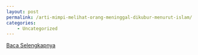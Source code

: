 ```yaml
---
layout: post
permalink: /arti-mimpi-melihat-orang-meninggal-dikubur-menurut-islam/
categories:
    - Uncategorized
---
```


[Baca Selengkapnya](/05)